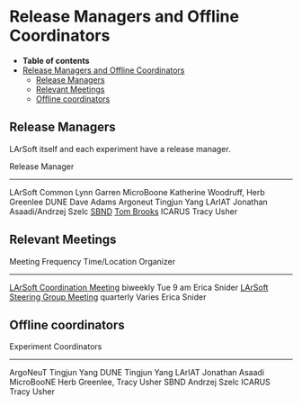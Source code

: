Release Managers and Offline Coordinators
========================================================================================

-   **Table of contents**
-   [Release Managers and Offline Coordinators](#Release-Managers-and-Offline-Coordinators)
    -   [Release Managers](#Release-Managers)
    -   [Relevant Meetings](#Relevant-Meetings)
    -   [Offline coordinators](#Offline-coordinators)

Release Managers
--------------------------------------

LArSoft itself and each experiment have a release manager.

  Release                                   Manager
  ----------------------------------------- --------------------------------------------------------------------------
  LArSoft Common                            Lynn Garren
  MicroBoone                                Katherine Woodruff, Herb Greenlee
  DUNE                                      Dave Adams
  Argoneut                                  Tingjun Yang
  LArIAT                                    Jonathan Asaadi/Andrzej Szelc
  [SBND](/redmine/projects/sbndcode/wiki)   [Tom Brooks](/redmine/projects/sbndcode/wiki/List_of_SBND_code_releases)
  ICARUS                                    Tracy Usher

Relevant Meetings
----------------------------------------

  Meeting                                                                                    Frequency   Time/Location   Organizer
  ------------------------------------------------------------------------------------------ ----------- --------------- --------------
  [LArSoft Coordination Meeting](https://indico.fnal.gov/categoryDisplay.py?categId=405)     biweekly    Tue 9 am        Erica Snider
  [LArSoft Steering Group Meeting](https://indico.fnal.gov/categoryDisplay.py?categId=234)   quarterly   Varies          Erica Snider

Offline coordinators
----------------------------------------------

  Experiment   Coordinators
  ------------ ----------------------------
  ArgoNeuT     Tingjun Yang
  DUNE         Tingjun Yang
  LArIAT       Jonathan Asaadi
  MicroBooNE   Herb Greenlee, Tracy Usher
  SBND         Andrzej Szelc
  ICARUS       Tracy Usher
